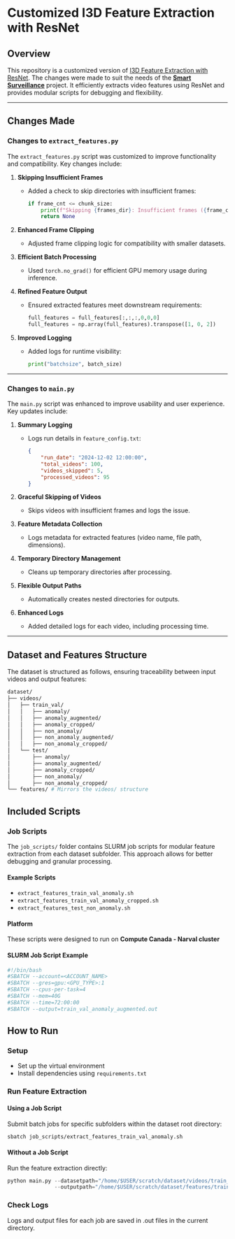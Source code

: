 # Customized I3D Feature Extraction with ResNet

## Overview
This repository is a customized version of [I3D Feature Extraction with ResNet](https://github.com/GowthamGottimukkala/I3D_Feature_Extraction_resnet). The changes were made to suit the needs of the **[Smart Surveillance](https://github.com/aishaeldeeb/smart_surveillance)** project. It efficiently extracts video features using ResNet and provides modular scripts for debugging and flexibility.

---

## Changes Made

### Changes to `extract_features.py`
The `extract_features.py` script was customized to improve functionality and compatibility. Key changes include:

1. **Skipping Insufficient Frames**  
   - Added a check to skip directories with insufficient frames:
     ```python
     if frame_cnt <= chunk_size:
         print(f"Skipping {frames_dir}: Insufficient frames ({frame_cnt})")
         return None
     ```

2. **Enhanced Frame Clipping**  
   - Adjusted frame clipping logic for compatibility with smaller datasets.

3. **Efficient Batch Processing**  
   - Used `torch.no_grad()` for efficient GPU memory usage during inference.

4. **Refined Feature Output**  
   - Ensured extracted features meet downstream requirements:
     ```python
     full_features = full_features[:,:,:,0,0,0]
     full_features = np.array(full_features).transpose([1, 0, 2])
     ```

5. **Improved Logging**  
   - Added logs for runtime visibility:
     ```python
     print("batchsize", batch_size)
     ```

---

### Changes to `main.py`
The `main.py` script was enhanced to improve usability and user experience. Key updates include:

1. **Summary Logging**  
   - Logs run details in `feature_config.txt`:
     ```json
     {
         "run_date": "2024-12-02 12:00:00",
         "total_videos": 100,
         "videos_skipped": 5,
         "processed_videos": 95
     }
     ```

2. **Graceful Skipping of Videos**  
   - Skips videos with insufficient frames and logs the issue.

3. **Feature Metadata Collection**  
   - Logs metadata for extracted features (video name, file path, dimensions).

4. **Temporary Directory Management**  
   - Cleans up temporary directories after processing.

5. **Flexible Output Paths**  
   - Automatically creates nested directories for outputs.

6. **Enhanced Logs**  
   - Added detailed logs for each video, including processing time.

---

## Dataset and Features Structure

The dataset is structured as follows, ensuring traceability between input videos and output features:

```bash
dataset/
├── videos/
│   ├── train_val/
│   │   ├── anomaly/
│   │   ├── anomaly_augmented/
│   │   ├── anomaly_cropped/
│   │   ├── non_anomaly/
│   │   ├── non_anomaly_augmented/
│   │   ├── non_anomaly_cropped/
│   └── test/
│       ├── anomaly/
│       ├── anomaly_augmented/
│       ├── anomaly_cropped/
│       ├── non_anomaly/
│       ├── non_anomaly_cropped/
└── features/ # Mirrors the videos/ structure
```

## Included Scripts

### Job Scripts
The `job_scripts/` folder contains SLURM job scripts for modular feature extraction from each dataset subfolder. This approach allows for better debugging and granular processing.

#### Example Scripts
- `extract_features_train_val_anomaly.sh`
- `extract_features_train_val_anomaly_cropped.sh`
- `extract_features_test_non_anomaly.sh`

#### Platform
These scripts were designed to run on **Compute Canada - Narval cluster**

#### SLURM Job Script Example
```bash
#!/bin/bash
#SBATCH --account=<ACCOUNT_NAME>
#SBATCH --gres=gpu:<GPU_TYPE>:1
#SBATCH --cpus-per-task=4
#SBATCH --mem=40G
#SBATCH --time=72:00:00
#SBATCH --output=train_val_anomaly_augmented.out
```

## How to Run

### Setup
- Set up the virtual environment
- Install dependencies using `requirements.txt`

### Run Feature Extraction
#### Using a Job Script
Submit batch jobs for specific subfolders within the dataset root directory:
```bash
sbatch job_scripts/extract_features_train_val_anomaly.sh
```
#### Without a Job Script
Run the feature extraction directly:
```python
python main.py --datasetpath="/home/$USER/scratch/dataset/videos/train_val/anomaly_augmented" \
               --outputpath="/home/$USER/scratch/dataset/features/train_val/anomaly_augmented"

```
### Check Logs
Logs and output files for each job are saved in .out files in the current directory.
               

